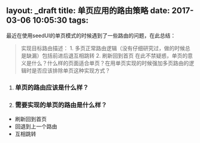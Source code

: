 layout: _draft
title: 单页应用的路由策略
date: 2017-03-06 10:05:30
tags:
---
最近在使用seedUI的单页模式的时候遇到了一些路由的问题，在此总结：

> 实现目标路由描述： 
     1. 多页正常路由逻辑（没有仔细研究过，做的时候总是缺漏）包括前进后退互相跳转
     2. 刷新回到首页
  在此不禁疑惑，单页的意义是什么？什么样的页面适合单页？在用单页实现的时候强加多页路由的逻辑时是否应该排除单页这种实现方式？
  
1. ### 单页的路由应该是什么样？

2. ### 需要实现的单页的路由是什么样？

* 刷新回到首页
* 回退到上一个路由
* 互相跳转